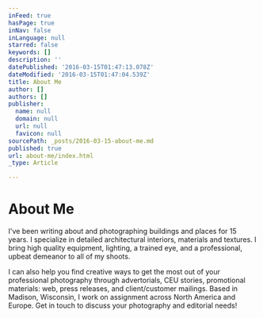 ```yaml
---
inFeed: true
hasPage: true
inNav: false
inLanguage: null
starred: false
keywords: []
description: ''
datePublished: '2016-03-15T01:47:13.078Z'
dateModified: '2016-03-15T01:47:04.539Z'
title: About Me
author: []
authors: []
publisher:
  name: null
  domain: null
  url: null
  favicon: null
sourcePath: _posts/2016-03-15-about-me.md
published: true
url: about-me/index.html
_type: Article

---
```

# About Me

I've been writing about and photographing buildings and places for 15 years. I specialize in detailed architectural interiors, materials and textures. I bring high quality equipment, lighting, a trained eye, and a professional, upbeat demeanor to all of my shoots. 

I can also help you find creative ways to get the most out of your professional photography through advertorials, CEU stories, promotional materials: web, press releases, and client/customer mailings.
Based in Madison, Wisconsin, I work on assignment across North America and Europe. Get in touch to discuss your photography and editorial needs!